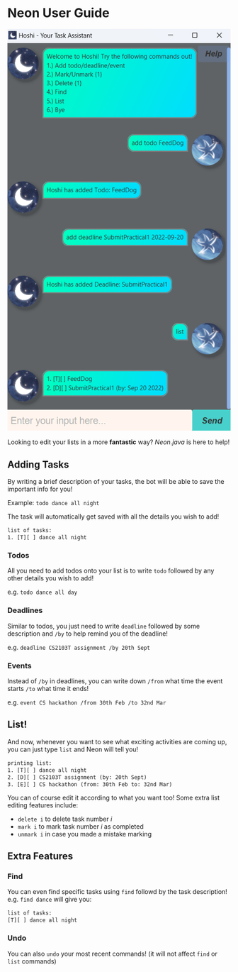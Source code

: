 # Neon User Guide

![Ui.png](Ui.png)

Looking to edit your lists in a more **fantastic** way? *Neon.java* is here to help!

## Adding Tasks

By writing a brief description of your tasks, the bot will be able to save the important info for you!

Example: `todo dance all night`

The task will automatically get saved with all the details you wish to add!

```
list of tasks:
1. [T][ ] dance all night
```

### Todos

All you need to add todos onto your list is to write `todo` followed by any other details you wish to add!

e.g. `todo dance all day`

### Deadlines
Similar to todos, you just need to write `deadline` followed by 
some description and `/by` to help remind you of the deadline!

e.g. `deadline CS2103T assignment /by 20th Sept`

### Events

Instead of `/by` in deadlines, you can write down `/from` what time the event starts
`/to` what time it ends!

e.g. `event CS hackathon /from 30th Feb /to 32nd Mar`

## List!
And now, whenever you want to see what exciting activities
are coming up, you can just type `list` and Neon will tell you!

```
printing list:
1. [T][ ] dance all night
2. [D][ ] CS2103T assignment (by: 20th Sept)
3. [E][ ] CS hackathon (from: 30th Feb to: 32nd Mar)
```
You can of course edit it according to what you want too!
Some extra list editing features include:
- `delete i` to delete task number _i_
- `mark i` to mark task number _i_ as completed
- `unmark i` in case you made a mistake marking



## Extra Features

### Find
You can even find specific tasks using `find` followd by the task description! e.g. `find dance`
will give you:

```
list of tasks:
[T][ ] dance all night
```
### Undo
You can also `undo` your most recent commands!
(it will not affect `find` or `list` commands)
